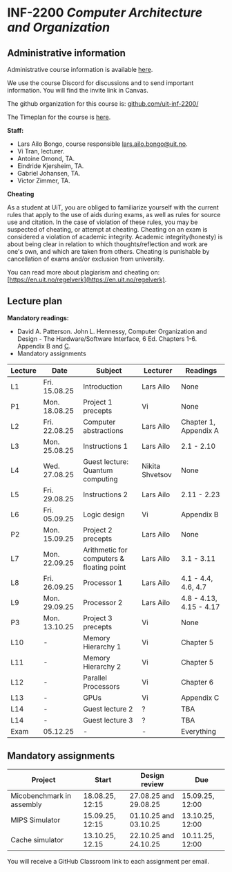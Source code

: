 # INF-2200 *Computer Architecture and Organization*

## Administrative information

Administrative course information is available [here](https://uit.no/utdanning/emner/emne?p_document_id=874052).

We use the course Discord for discussions and to send important information. You will find the invite link in Canvas.

The github organization for this course is: [github.com/uit-inf-2200/](https://github.com/uit-inf-2200)

The Timeplan for the course is [here](https://tp.educloud.no/uit/timeplan/timeplan.php?id%5B%5D=INF-2200%2C1&type=course&sem=25h&hide_old=1).

**Staff:**
* Lars Ailo Bongo, course responsible <lars.ailo.bongo@uit.no>.
* Vi Tran, lecturer.
* Antoine Omond​, TA.
* Eindride Kjersheim, TA.
* Gabriel Johansen, TA.
* Victor Zimmer, TA.

**Cheating**

As a student at UiT, you are obliged to familiarize yourself with the current rules that apply to the use of aids during exams, as well as rules for source use and citation. In the case of violation of these rules, you may be suspected of cheating, or attempt at cheating. Cheating on an exam is considered a violation of academic integrity. Academic integrity(honesty) is about being clear in relation to which thoughts/reflection and work are one's own, and which are taken from others. Cheating is punishable by cancellation of exams and/or exclusion from university.

You can read more about plagiarism and cheating on: [https://en.uit.no/regelverk](https://en.uit.no/regelverk).

## Lecture plan

**Mandatory readings:**
* David A. Patterson. John L. Hennessy, Computer Organization and Design - The Hardware/Software Interface, 6 Ed. Chapters 1-6. Appendix B and [C](https://www.elsevier.com/__data/assets/pdf_file/0010/1191376/Appendix-C.PDF).
* Mandatory assignments

| Lecture | Date     | Subject                                     | Lecturer | Readings                    |
| ------- | -------- | ------------------------------------------- | -------- | --------------------------- |
| L1      | Fri. 15.08.25 | Introduction | Lars Ailo | None |
| P1      | Mon. 18.08.25 | Project 1 precepts | Vi | None |
| L2      | Fri. 22.08.25 | Computer abstractions | Lars Ailo  | Chapter 1, Appendix A |
| L3      | Mon. 25.08.25 | Instructions 1 | Lars Ailo | 2.1 - 2.10 |
| L4      | Wed. 27.08.25 | Guest lecture: Quantum computing | Nikita Shvetsov  | None |
| L5      | Fri. 29.08.25 | Instructions 2 | Lars Ailo | 2.11 - 2.23 |
| L6      | Fri. 05.09.25 | Logic design | Vi | Appendix B |
| P2      | Mon. 15.09.25 | Project 2 precepts | Lars Ailo | None |
| L7      | Mon. 22.09.25 | Arithmetic for computers & floating point | Lars Ailo | 3.1 - 3.11 |
| L8      | Fri. 26.09.25 | Processor 1 | Lars Ailo | 4.1 - 4.4, 4.6, 4.7 |
| L9      | Mon. 29.09.25 | Processor 2 | Lars Ailo | 4.8 - 4.13, 4.15 - 4.17 |
| P3      | Mon. 13.10.25 | Project 3 precepts | Vi | None |
| L10     | - | Memory Hierarchy 1 | Vi | Chapter 5 |
| L11     | - | Memory Hierarchy 2 | Vi | Chapter 5 |
| L12     | - | Parallel Processors | Vi | Chapter 6 |
| L13    | - | GPUs | Vi | Appendix C |
| L14    | - | Guest lecture 2 | ? | TBA |
| L14    | - | Guest lecture 3 | ? | TBA |
| Exam    | 05.12.25 | - | - | Everything |

## Mandatory assignments

| Project                   | Start            | Design review         | Due             |
| ------------------------- | ---------------- | --------------------- | --------------- |
| Micobenchmark in assembly |  18.08.25, 12:15 | 27.08.25 and 29.08.25 | 15.09.25, 12:00 |
| MIPS Simulator            |  15.09.25, 12:15 | 01.10.25 and 03.10.25 | 13.10.25, 12:00 |
| Cache simulator           |  13.10.25, 12.15 | 22.10.25 and 24.10.25 | 10.11.25, 12:00 |

You will receive a GitHub Classroom link to each assignment per email. 


